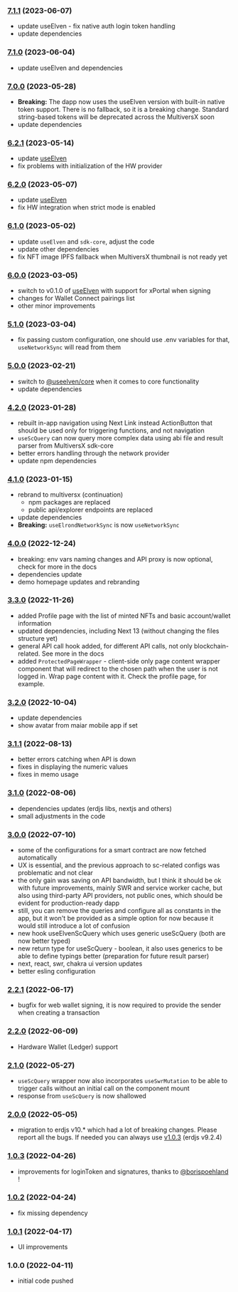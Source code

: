 ### [7.1.1](https://github.com/ElvenTools/elven-tools-dapp/releases/tag/v7.1.1) (2023-06-07)
- update useElven - fix native auth login token handling
- update dependencies

### [7.1.0](https://github.com/ElvenTools/elven-tools-dapp/releases/tag/v7.1.0) (2023-06-04)
- update useElven and dependencies

### [7.0.0](https://github.com/ElvenTools/elven-tools-dapp/releases/tag/v7.0.0) (2023-05-28)
- **Breaking:** The dapp now uses the useElven version with built-in native token support. There is no fallback, so it is a breaking change. Standard string-based tokens will be deprecated across the MultiversX soon
- update dependencies

### [6.2.1](https://github.com/ElvenTools/elven-tools-dapp/releases/tag/v6.2.1) (2023-05-14)
- update [useElven](https://www.useelven.com/)
- fix problems with initialization of the HW provider

### [6.2.0](https://github.com/ElvenTools/elven-tools-dapp/releases/tag/v6.2.0) (2023-05-07)
- update [useElven](https://www.useelven.com/)
- fix HW integration when strict mode is enabled

### [6.1.0](https://github.com/ElvenTools/elven-tools-dapp/releases/tag/v6.1.0) (2023-05-02)
- update `useElven` and `sdk-core`, adjust the code
- update other dependencies
- fix NFT image IPFS fallback when MultiversX thumbnail is not ready yet

### [6.0.0](https://github.com/ElvenTools/elven-tools-dapp/releases/tag/v6.0.0) (2023-03-05)
- switch to v0.1.0 of [useElven](https://www.useelven.com/) with support for xPortal when signing
- changes for Wallet Connect pairings list
- other minor improvements

### [5.1.0](https://github.com/ElvenTools/elven-tools-dapp/releases/tag/v5.1.0) (2023-03-04)
- fix passing custom configuration, one should use .env variables for that, `useNetworkSync` will read from them

### [5.0.0](https://github.com/ElvenTools/elven-tools-dapp/releases/tag/v5.0.0) (2023-02-21)
- switch to [@useelven/core](https://www.useelven.com) when it comes to core functionality
- update dependencies

### [4.2.0](https://github.com/ElvenTools/elven-tools-dapp/releases/tag/v4.2.0) (2023-01-28)
- rebuilt in-app navigation using Next Link instead ActionButton that should be used only for triggering functions, and not navigation
- `useScQuery` can now query more complex data using abi file and result parser from MultiversX sdk-core 
- better errors handling through the network provider
- update npm dependencies

### [4.1.0](https://github.com/ElvenTools/elven-tools-dapp/releases/tag/v4.1.0) (2023-01-15)
- rebrand to multiversx (continuation)
    - npm packages are replaced
    - public api/explorer endpoints are replaced
- update dependencies
- **Breaking:** `useElrondNetworkSync` is now `useNetworkSync`

### [4.0.0](https://github.com/ElvenTools/elven-tools-dapp/releases/tag/v4.0.0) (2022-12-24)
- breaking: env vars naming changes and API proxy is now optional, check for more in the docs
- dependencies update
- demo homepage updates and rebranding

### [3.3.0](https://github.com/ElvenTools/elven-tools-dapp/releases/tag/v3.3.0) (2022-11-26)
- added Profile page with the list of minted NFTs and basic account/wallet information
- updated dependencies, including Next 13 (without changing the files structure yet)
- general API call hook added, for different API calls, not only blockchain-related. See more in the docs
- added `ProtectedPageWrapper` - client-side only page content wrapper component that will redirect to the chosen path when the user is not logged in. Wrap page content with it. Check the profile page, for example.

### [3.2.0](https://github.com/ElvenTools/elven-tools-dapp/releases/tag/v3.2.0) (2022-10-04)
- update dependencies
- show avatar from maiar mobile app if set

### [3.1.1](https://github.com/ElvenTools/elven-tools-dapp/releases/tag/v3.1.1) (2022-08-13)
- better errors catching when API is down
- fixes in displaying the numeric values
- fixes in memo usage

### [3.1.0](https://github.com/ElvenTools/elven-tools-dapp/releases/tag/v3.1.0) (2022-08-06)
- dependencies updates (erdjs libs, nextjs and others)
- small adjustments in the code

### [3.0.0](https://github.com/ElvenTools/elven-tools-dapp/releases/tag/v3.0.0) (2022-07-10)
- some of the configurations for a smart contract are now fetched automatically
- UX is essential, and the previous approach to sc-related configs was problematic and not clear
- the only gain was saving on API bandwidth, but I think it should be ok with future improvements, mainly SWR and service worker cache, but also using third-party API providers, not public ones, which should be evident for production-ready dapp
- still, you can remove the queries and configure all as constants in the app, but it won't be provided as a simple option for now because it would still introduce a lot of confusion
- new hook useElvenScQuery which uses generic useScQuery (both are now better typed)
- new return type for useScQuery - boolean, it also uses generics to be able to define typings better (preparation for future result parser)
- next, react, swr, chakra ui version updates
- better esling configuration

### [2.2.1](https://github.com/ElvenTools/elven-tools-dapp/releases/tag/v2.2.1) (2022-06-17)
- bugfix for web wallet signing, it is now required to provide the sender when creating a transaction

### [2.2.0](https://github.com/ElvenTools/elven-tools-dapp/releases/tag/v2.2.0) (2022-06-09)
- Hardware Wallet (Ledger) support

### [2.1.0](https://github.com/ElvenTools/elven-tools-dapp/releases/tag/v2.1.0) (2022-05-27)
- `useScQuery` wrapper now also incorporates `useSwrMutation` to be able to trigger calls without an initial call on the component mount
- response from `useScQuery` is now shallowed

### [2.0.0](https://github.com/ElvenTools/elven-tools-dapp/releases/tag/v2.0.0) (2022-05-05)
- migration to erdjs v10.* which had a lot of breaking changes. Please report all the bugs. If needed you can always use [v1.0.3](https://github.com/ElvenTools/elven-tools-dapp/releases/tag/v1.0.3) (erdjs v9.2.4)

### [1.0.3](https://github.com/ElvenTools/elven-tools-dapp/releases/tag/v1.0.3) (2022-04-26)
- improvements for loginToken and signatures, thanks to [@borispoehland](https://github.com/borispoehland) !

### [1.0.2](https://github.com/ElvenTools/elven-tools-dapp/releases/tag/v1.0.2) (2022-04-24)
- fix missing dependency

### [1.0.1](https://github.com/ElvenTools/elven-tools-dapp/releases/tag/v1.0.1) (2022-04-17)
- UI improvements

### 1.0.0 (2022-04-11)
- initial code pushed
